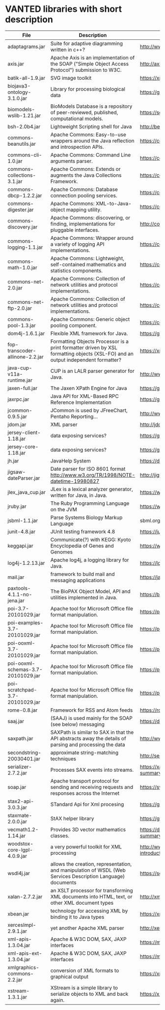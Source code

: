 # VANTED libraries with short description

| File                               | Description                                                                                                                      | Link                                                                                    |
|------------------------------------|----------------------------------------------------------------------------------------------------------------------------------|-----------------------------------------------------------------------------------------|
| adaptagrams.jar                    | Suite for adaptive diagramming written in c++?                                                                                   | http://www.adaptagrams.org/                                                             |
| axis.jar                           | Apache Axis is an implementation of the SOAP ("Simple Object Access Protocol") submission to W3C.                                | http://axis.apache.org/axis/                                                            |
| batik-all-1.9.jar                  | SVG image toolkit                                                                                                                | https://xmlgraphics.apache.org/batik/                                                   |
| biojava3-ontology-3.1.0.jar        | Library for processing biological data                                                                                           | https://github.com/biojava/biojava/tree/master/biojava-ontology                         |
| biomodels-wslib-1.21.jar           | BioModels Database is a repository of peer-reviewed, published, computational models.                                            | https://sourceforge.net/projects/biomodels/files/biomodels-wslib/                       |
| bsh-2.0b4.jar                      | Lightweight Scripting shell for Java                                                                                             | http://beanshell.org/                                                                   |
| commons-beanutils.jar              | Apache Commons: Easy-to-use wrappers around the Java reflection and introspection APIs.                                          | https://commons.apache.org/proper/commons-beanutils/                                    |
| commons-cli-1.0.jar                | Apache Commons: Command Line arguments parser.                                                                                   | https://commons.apache.org/proper/commons-cli/                                          |
| commons-collections-3.1.jar        | Apache Commons: Extends or augments the Java Collections Framework.                                                              | https://commons.apache.org/proper/commons-collections/                                  |
| commons-dbcp-1.2.2.jar             | Apache Commons: Database connection pooling services.                                                                            | https://commons.apache.org/proper/commons-dbcp/                                         |
| commons-digester.jar               | Apache Commons: XML-to-Java-object mapping utility.                                                                              | https://commons.apache.org/proper/commons-digester/                                     |
| commons-discovery.jar              | Apache Commons: discovering, or finding, implementations for pluggable interfaces.                                               | http://commons.apache.org/dormant/commons-discovery/                                    |
| commons-logging-1.1.jar            | Apache Commons: Wrapper around a variety of logging API implementations.                                                         | https://commons.apache.org/proper/commons-logging/                                      |
| commons-math-1.0.jar               | Apache Commons: Lightweight, self-contained mathematics and statistics components.                                               | https://commons.apache.org/proper/commons-math/                                         |
| commons-net-2.0.jar                | Apache Commons: Collection of network utilities and protocol implementations.                                                    | https://commons.apache.org/proper/commons-net/                                          |
| commons-net-ftp-2.0.jar            | Apache Commons: Collection of network utilities and protocol implementations.                                                    | https://commons.apache.org/proper/commons-net/                                          |
| commons-pool-1.3.jar               | Apache Commons: Generic object pooling component.                                                                                | https://commons.apache.org/proper/commons-pool/                                         |
| dom4j-1.6.1.jar                    | Flexible XML framework for Java.                                                                                                 | https://github.com/dom4j/dom4j                                                          |
| fop-transcoder-allinone-2.2.jar    | Formatting Objects Processor is a print formatter driven by XSL formatting objects (XSL-FO) and an output independent formatter? | https://xmlgraphics.apache.org/fop/                                                     |
| java-cup-v11a-runtime.jar          | CUP is an LALR parser generator for Java.                                                                                        | http://www2.cs.tum.edu/projects/cup/                                                    |
| jaxen-full.jar                     | The Jaxen XPath Engine for Java                                                                                                  | https://github.com/jaxen-xpath/jaxen                                                    |
| jaxrpc.jar                         | Java API for XML-Based RPC Reference Implementation                                                                              | https://github.com/eclipse-ee4j/jax-rpc-ri                                              |
| jcommon-0.9.5.jar                  | JCommon is used by JFreeChart, Pentaho Reporting…                                                                                | http://www.jfree.org/jcommon/                                                           |
| jdom.jar                           | XML parser                                                                                                                       | http://jdom.org/                                                                        |
| jersey-client-1.18.jar             | data exposing services?                                                                                                          | https://github.com/jersey/jersey-1.x                                                    |
| jersey-core-1.18.jar               | data exposing services?                                                                                                          | https://github.com/jersey/jersey-1.x                                                    |
| jh.jar                             | JavaHelp System                                                                                                                  | https://docs.oracle.com/cd/E19253-01/819-0913/dev/dev.html                              |
| jigsaw-dateParser.jar              | Date parser for ISO 8601 format http://www.w3.org/TR/1998/NOTE-datetime-19980827                                                 | http://jigsaw.w3.org/Doc/Programmer/api/org/w3c/util/DateParser.html                    |
| jlex_java_cup.jar                  | JLex is a lexical analyzer generator, written for Java, in Java.                                                                 | https://www.cs.princeton.edu/~appel/modern/java/JLex/                                   |
| jruby.jar                          | The Ruby Programming Language on the JVM                                                                                         | https://www.jruby.org/                                                                  |
| jsbml-1.1.jar                      | Parse Systems Biology Markup Language                                                                                            | sbml.org/Software/JSBML                                                                 |
| junit-4.8.jar                      | JUnit testing framework 4.8                                                                                                      | https://junit.org/junit4/                                                               |
| keggapi.jar                        | Communicate(?) with KEGG: Kyoto Encyclopedia of Genes and Genomes                                                                | https://www.kegg.jp/kegg/rest/                                                          |
| log4j-1.2.13.jar                   | Apache log4j, a logging library for Java.                                                                                        | https://logging.apache.org/log4j/1.2/                                                   |
| mail.jar                           | framework to build mail and messaging applications                                                                               | https://javaee.github.io/javamail/                                                      |
| paxtools-4.1.1-no-jena.jar         | The BioPAX Object Model, API and utilities implemented in Java.                                                                  | https://biopax.github.io/Paxtools/                                                      |
| poi-3.7-20101029.jar               | Apache tool for Microsoft Office file format manipulation.                                                                       | https://poi.apache.org/                                                                 |
| poi-examples-3.7-20101029.jar      | Apache tool for Microsoft Office file format manipulation.                                                                       | https://poi.apache.org/                                                                 |
| poi-ooxml-3.7-20101029.jar         | Apache tool for Microsoft Office file format manipulation.                                                                       | https://poi.apache.org/                                                                 |
| poi-ooxml-schemas-3.7-20101029.jar | Apache tool for Microsoft Office file format manipulation.                                                                       | https://poi.apache.org/                                                                 |
| poi-scratchpad-3.7-20101029.jar    | Apache tool for Microsoft Office file format manipulation.                                                                       | https://poi.apache.org/                                                                 |
| rome-0.8.jar                       | Framework for RSS and Atom feeds                                                                                                 | https://rometools.github.io/rome/ROMEReleases/ROME0.8Beta.html                          |
| saaj.jar                           | (SAAJ) is used mainly for the SOAP (see below) messaging                                                                         | https://docs.oracle.com/javaee/5/tutorial/doc/bnbhf.html                                |
| saxpath.jar                        | SAXPath is similar to SAX in that the API abstracts away the details of parsing and processing the data                          | http://www.saxpath.org/                                                                 |
| secondstring-20030401.jar          | approximate string-matching techniques                                                                                           | http://secondstring.sourceforge.net/                                                    |
| serializer-2.7.2.jar               | Processes SAX events into streams.                                                                                               | https://xalan.apache.org/xalan-j/apidocs/org/apache/xml/serializer/package-summary.html |
| soap.jar                           | Apache transport protocol for sending and receiving requests and responses across the Internet                                   | https://svn.apache.org/repos/asf/webservices/archive/soap/site/site.html                |
| stax2-api-3.0.3.jar                | STandard Api for Xml procesing                                                                                                   | https://github.com/FasterXML/stax2-api                                                  |
| staxmate-2.0.0.jar                 | StAX helper library                                                                                                              | https://github.com/FasterXML/StaxMate                                                   |
| vecmath1.2-1.14.jar                | Provides 3D vector mathematics classes.                                                                                          | https://download.java.net/media/java3d/javadoc/1.5.0/javax/vecmath/package-summary.html |
| woodstox-core-lgpl-4.0.9.jar       | a very powerful toolkit for XML processing                                                                                       | http://www.studytrails.com/java/xml/woodstox/java-xml-woodstox-introduction/            |
| wsdl4j.jar                         | allows the creation, representation, and manipulation of WSDL (Web Services Description Language) documents                      | https://sourceforge.net/projects/wsdl4j/                                                |
| xalan-2.7.2.jar                    | an XSLT processor for transforming XML documents into HTML, text, or other XML document types                                    | http://xml.apache.org/xalan-j/                                                          |
| xbean.jar                          | technology for accessing XML by binding it to Java types                                                                         | https://xmlbeans.apache.org/                                                            |
| xercesImpl-2.9.1.jar               | yet another Apache XML parser                                                                                                    | http://xerces.apache.org/                                                               |
| xml-apis-1.3.04.jar                | Apache & W3C DOM, SAX, JAXP interfaces                                                                                           | https://mvnrepository.com/artifact/xml-apis/xml-apis/1.3.04                             |
| xml-apis-ext-1.3.04.jar            | Apache & W3C DOM, SAX, JAXP interfaces                                                                                           | https://mvnrepository.com/artifact/xml-apis/xml-apis-ext                                |
| xmlgraphics-commons-2.2.jar        | conversion of XML formats to graphical output                                                                                    | https://xmlgraphics.apache.org/                                                         |
| xstream-1.3.1.jar                  | XStream is a simple library to serialize objects to XML and back again.                                                          | https://x-stream.github.io/                                                             |
